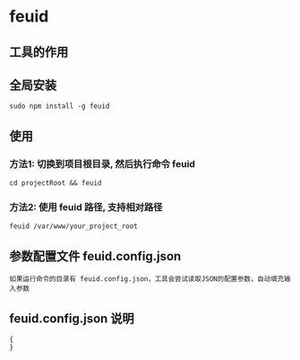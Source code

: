 
# feuid

## 工具的作用
    

## 全局安装
    sudo npm install -g feuid

## 使用
### 方法1: 切换到项目根目录, 然后执行命令 feuid
    cd projectRoot && feuid

### 方法2: 使用 feuid 路径, 支持相对路径
    feuid /var/www/your_project_root

## 参数配置文件 feuid.config.json
	如果运行命令的目录有 feuid.config.json，工具会尝试读取JSON的配置参数，自动填充输入参数

## feuid.config.json 说明
	{
	}
